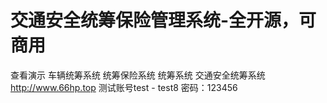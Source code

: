 # 交通安全统筹保险管理系统-全开源，可商用

查看演示  车辆统筹系统  统筹保险系统  统筹系统  交通安全统筹系统  http://www.66hp.top
测试账号test - test8  密码：123456
